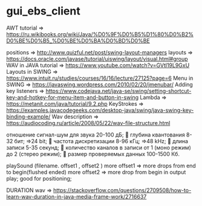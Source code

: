 # gui_ebs_client


AWT tutorial  =>    https://ru.wikibooks.org/wiki/Java/%D0%9F%D0%B5%D1%80%D0%B2%D0%BE%D0%B5_%D0%BE%D0%BA%D0%BD%D0%BE

positions => http://www.quizful.net/post/swing-layout-managers
layouts => https://docs.oracle.com/javase/tutorial/uiswing/layout/visual.html#group
WAV in JAVA tutorial => https://www.youtube.com/watch?v=GVtl19L9GxU
Layouts in SWING => https://www.intuit.ru/studies/courses/16/16/lecture/27125?page=6
Menu in SWING => https://javaswing.wordpress.com/2010/02/20/jmenubar/
Adding key listeners => https://www.codejava.net/java-se/swing/setting-shortcut-key-and-hotkey-for-menu-item-and-button-in-swing
Lambda => https://metanit.com/java/tutorial/9.2.php
KeyStrokes => https://examples.javacodegeeks.com/desktop-java/swing/java-swing-key-binding-example/
Wav description => https://audiocoding.ru/article/2008/05/22/wav-file-structure.html

отношение сигнал-шум для звука 20-100 дБ;
 глубина квантования 8-32 бит;  =>24 bit;
 частота дискретизации 8-96 кГц;   =>48 kHz;
 длина записи 5-35 секунд;
 количество каналов в записи от 1 (моно режим) до 2 (стерео режим);
 размер проверяемых данных 100-1500 Кб.


playSound (filename. offset1 , offset2 )
more offset1 => more drops from end to begin(flushed ended)
more offset2 => more drop from begin in output play; good for positioning;

DURATION wav => https://stackoverflow.com/questions/2709508/how-to-learn-wav-duration-in-java-media-frame-work/2716637